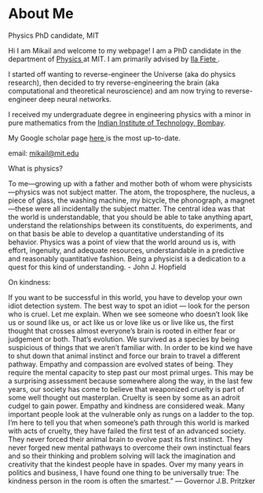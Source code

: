 # About Me
Physics PhD candidate, MIT

Hi I am Mikail and welcome to my webpage! I am a PhD candidate in the department of <a href = 'https://physics.mit.edu'> Physics </a> at MIT. I am primarily advised by <a href = '(fietelab.mit.edu)'> Ila Fiete </a>.

I started off wanting to reverse-engineer the Universe (aka do physics research), then decided to try reverse-engineering the brain (aka computational and theoretical neuroscience) and am now trying to reverse-engineer deep neural networks.

I received my undergraduate degree in engineering physics with a minor in pure mathematics from the <a href = 'https://en.wikipedia.org/wiki/IIT_Bombay'> Indian Institute of Technology, Bombay</a>.

My Google scholar page <a href ='https://scholar.google.com/citations?user=K5f0SYQAAAAJ&hl=en'> here </a> is the most up-to-date.
 
 email: mikail@mit.edu

 
What is physics? 

To me—growing up with a father and mother both of whom were physicists—physics was not subject matter. The atom, the troposphere, the nucleus, a piece of glass, the washing machine, my bicycle, the phonograph, a magnet—these were all incidentally the subject matter. The central idea was that the world is understandable, that you should be able to take anything apart, understand the relationships between its constituents, do experiments, and on that basis be able to develop a quantitative understanding of its behavior. Physics was a point of view that the world around us is, with effort, ingenuity, and adequate resources, understandable in a predictive and reasonably quantitative fashion. Being a physicist is a dedication to a quest for this kind of understanding. - John J. Hopfield


On kindness:

If you want to be successful in this world, you have to develop your own idiot detection system. The best way to spot an idiot — look for the person who is cruel. Let me explain. When we see someone who doesn’t look like us or sound like us, or act like us or love like us or live like us, the first thought that crosses almost everyone’s brain is rooted in either fear or judgement or both. That’s evolution. We survived as a species by being suspicious of things that we aren’t familiar with. In order to be kind we have to shut down that animal instinct and force our brain to travel a different pathway. Empathy and compassion are evolved states of being. They require the mental capacity to step past our most primal urges. This may be a surprising assessment because somewhere along the way, in the last few years, our society has come to believe that weaponized cruelty is part of some well thought out masterplan. Cruelty is seen by some as an adroit cudgel to gain power. Empathy and kindness are considered weak. Many important people look at the vulnerable only as rungs on a ladder to the top. I’m here to tell you that when someone’s path through this world is marked with acts of cruelty, they have failed the first test of an advanced society. They never forced their animal brain to evolve past its first instinct. They never forged new mental pathways to overcome their own instinctual fears and so their thinking and problem solving will lack the imagination and creativity that the kindest people have in spades. Over my many years in politics and business, I have found one thing to be universally true: The kindness person in the room is often the smartest.” — Governor J.B. Pritzker


 
 
 
 




